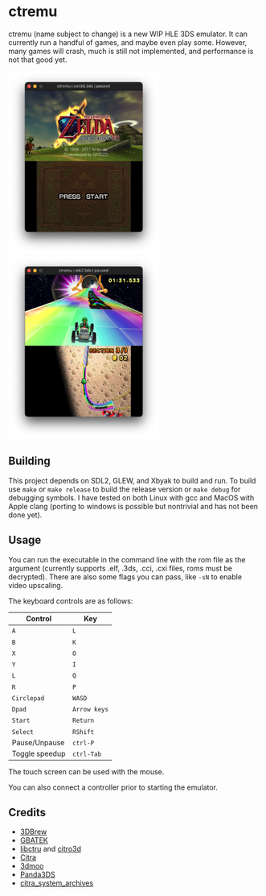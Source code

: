# ctremu

ctremu (name subject to change) is a new WIP HLE 3DS emulator. It can currently run a handful of games, and maybe even play some. However, many games will crash, much is still not implemented, and performance is not that good yet.

<img src=images/oot3d.png width=300><img src=images/mk7.png width=300>

## Building

This project depends on SDL2, GLEW, and Xbyak to build and run. To build use `make` or `make release` to build the release version or `make debug` for debugging symbols. I have tested on both Linux with gcc and MacOS with Apple clang (porting to windows is possible but nontrivial and has not been done yet).

## Usage

You can run the executable in the command line with the rom file as the argument (currently supports .elf, .3ds, .cci, .cxi files, roms must be decrypted). There are also some flags you can pass, like `-sN` to enable video upscaling.

The keyboard controls are as follows:

| Control | Key |
| --- | --- |
| `A` | `L` |
| `B` | `K` |
| `X` | `O` |
| `Y` | `I` |
| `L` | `Q` |
| `R` | `P` |
| `Circlepad` | `WASD` |
| `Dpad` | `Arrow keys` |
| `Start` | `Return` |
| `Select` | `RShift` |
| Pause/Unpause | `ctrl-P` |
| Toggle speedup | `ctrl-Tab` |

The touch screen can be used with the mouse.

You can also connect a controller prior to starting the emulator.

## Credits

- [3DBrew](https://www.3dbrew.org)
- [GBATEK](https://www.problemkaputt.de/gbatek.htm)
- [libctru](https://github.com/devkitPro/libctru) and [citro3d](https://github.com/devkitPro/citro3d)
- [Citra](https://github.com/PabloMK7/citra)
- [3dmoo](https://github.com/plutooo/3dmoo)
- [Panda3DS](https://github.com/wheremyfoodat/Panda3DS)
- [citra_system_archives](https://github.com/B3n30/citra_system_archives)
